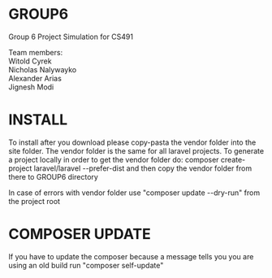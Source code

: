 GROUP6
======

Group 6 Project Simulation for CS491

Team members:<br>
Witold Cyrek<br>
Nicholas Nalywayko<br>
Alexander Arias<br>
Jignesh Modi<br>

INSTALL
======

To install after you download please copy-pasta the vendor folder into the site folder.  The vendor folder is the same for all laravel projects.  To generate a project locally in order to get the vendor folder do: composer create-project laravel/laravel --prefer-dist <project directory> and then copy the vendor folder from there to GROUP6 directory

In case of errors with vendor folder use "composer update --dry-run" from the project root

COMPOSER UPDATE
======

If you have to update the composer because a message tells you you are using an old build run "composer self-update"
